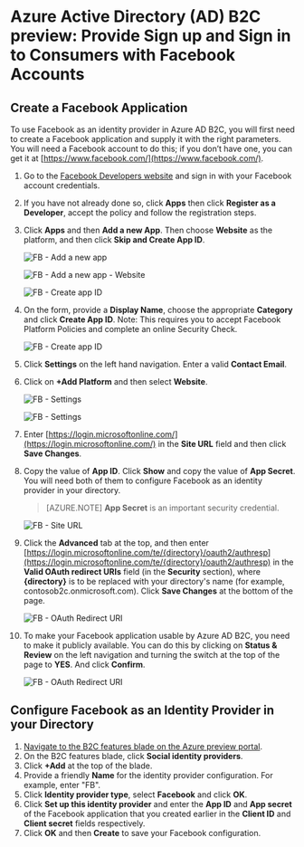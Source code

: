 <properties
	pageTitle="Azure Active Directory B2C preview: Facebook configuration | Microsoft Azure"
	description="Provide sign up and sign in to consumers with Facebook accounts in your applications secured by Azure Active Directory B2C"
	services="active-directory-b2c"
	documentationCenter=""
	authors="swkrish"
	manager="msmbaldwin"
	editor="curtand"/>

<tags
	ms.service="active-directory-b2c"
	ms.workload="identity"
	ms.tgt_pltfrm="na"
	ms.devlang="na"
	ms.topic="article"
	ms.date="09/15/2015"
	ms.author="swkrish"/>

# Azure Active Directory (AD) B2C preview: Provide Sign up and Sign in to Consumers with Facebook Accounts

## Create a Facebook Application

To use Facebook as an identity provider in Azure AD B2C, you will first need to create a Facebook application and supply it with the right parameters. You will need a Facebook account to do this; if you don’t have one, you can get it at [https://www.facebook.com/](https://www.facebook.com/).

1. Go to the [Facebook Developers website](https://developers.facebook.com/) and sign in with your Facebook account credentials.
2. If you have not already done so, click **Apps** then click **Register as a Developer**, accept the policy and follow the registration steps.
3. Click **Apps** and then **Add a new App**. Then choose **Website** as the platform, and then click **Skip and Create App ID**.

    ![FB - Add a new app](./media/active-directory-b2c-setup-fb-app/fb-add-new-app.png)

    ![FB - Add a new app - Website](./media/active-directory-b2c-setup-fb-app/fb-add-new-app-website.png)

    ![FB - Create app ID](./media/active-directory-b2c-setup-fb-app/fb-new-app-skip.png)

4. On the form, provide a **Display Name**, choose the appropriate **Category** and click **Create App ID**. Note: This requires you to accept Facebook Platform Policies and complete an online Security Check.

    ![FB - Create app ID](./media/active-directory-b2c-setup-fb-app/fb-create-app-id.png)

5. Click **Settings** on the left hand navigation. Enter a valid **Contact Email**.
6. Click on **+Add Platform** and then select **Website**.

    ![FB - Settings](./media/active-directory-b2c-setup-fb-app/fb-settings.png)

    ![FB - Settings](./media/active-directory-b2c-setup-fb-app/fb-website.png)

7. Enter [https://login.microsoftonline.com/](https://login.microsoftonline.com/) in the **Site URL** field and then click **Save Changes**.
8. Copy the value of **App ID**. Click **Show** and copy the value of **App Secret**. You will need both of them to configure Facebook as an identity provider in your directory.

    > [AZURE.NOTE]
    **App Secret** is an important security credential.

    ![FB - Site URL](./media/active-directory-b2c-setup-fb-app/fb-site-url.png)

9. Click the **Advanced** tab at the top, and then enter [https://login.microsoftonline.com/te/{directory}/oauth2/authresp](https://login.microsoftonline.com/te/{directory}/oauth2/authresp) in the **Valid OAuth redirect URIs** field (in the **Security** section), where **{directory}** is to be replaced with your directory's name (for example, contosob2c.onmicrosoft.com). Click **Save Changes** at the bottom of the page.

    ![FB - OAuth Redirect URI](./media/active-directory-b2c-setup-fb-app/fb-oauth-redirect-uri.png)

10. To make your Facebook application usable by Azure AD B2C, you need to make it publicly available. You can do this by clicking on **Status & Review** on the left navigation and turning the switch at the top of the page to **YES**. And click **Confirm**.

    ![FB - OAuth Redirect URI](./media/active-directory-b2c-setup-fb-app/fb-app-public.png)

## Configure Facebook as an Identity Provider in your Directory

1. [Navigate to the B2C features blade on the Azure preview portal](active-directory-b2c-app-registration.md#navigate-to-the-b2c-features-blade).
2. On the B2C features blade, click **Social identity providers**.
3. Click **+Add** at the top of the blade.
4. Provide a friendly **Name** for the identity provider configuration. For example, enter "FB".
5. Click **Identity provider type**, select **Facebook** and click **OK**.
6. Click **Set up this identity provider** and enter the **App ID** and **App secret** of the Facebook application that you created earlier in the **Client ID** and **Client secret** fields respectively.
7. Click **OK** and then **Create** to save your Facebook configuration.
